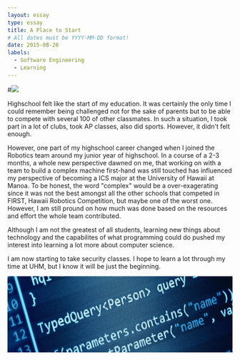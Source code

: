 ```yaml
---
layout: essay
type: essay
title: A Place to Start
# All dates must be YYYY-MM-DD format!
date: 2015-08-26
labels:
  - Software Engineering
  - Learning
---
```


#<img class="ui tiny left circular floated image" src="../images/robotics.jpg">

Highschool felt like the start of my education. It was certainly the only time I could remember being challenged not for the sake of parents but to be able to compete with several 100 of other classmates. In such a situation, I took part in a lot of clubs, took AP classes, also did sports. However, it didn't felt enough. 

However, one part of my highschool career changed when I joined the Robotics team around my junior year of highschool. In a course of a 2-3 months, a whole new perspective dawned on me,  that working on with a team to build a complex machine first-hand was still touched has influenced my perspective of becoming a ICS major at the University of Hawaii at Manoa. To be honest, the word "complex" would be a over-exagerating since it was not the best amongst all the other schools that competed in FIRST, Hawaii Robotics Competition, but maybe one of the worst one. However, I am still pround on how much was done based on the resources and effort the whole team contributed.

Although I am not the greatest of all students, learning new things about technology and the capabilites of what programming could do pushed my interest into learning a lot more about computer science.

I am now starting to take security classes. I hope to learn a lot through my time at UHM, but I know it will be just the beginning. 

<img class="ui tiny left circular floated image" src="../images/software-code.jpg">


